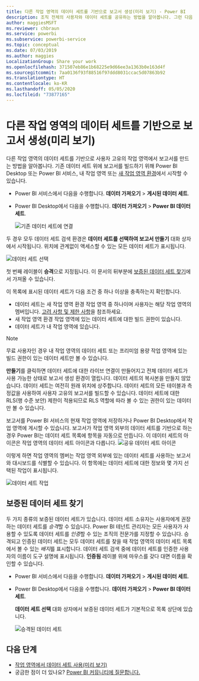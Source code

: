 ```yaml
---
title: 다른 작업 영역의 데이터 세트를 기반으로 보고서 생성(미리 보기) - Power BI
description: 조직 전체의 사용자와 데이터 세트를 공유하는 방법을 알아봅니다. 그런 다음, 자신의 작업 영역에서 데이터 세트를 기반으로 보고서를 빌드할 수 있습니다.
author: maggiesMSFT
ms.reviewer: chbraun
ms.service: powerbi
ms.subservice: powerbi-service
ms.topic: conceptual
ms.date: 07/03/2019
ms.author: maggies
LocalizationGroup: Share your work
ms.openlocfilehash: 371507eb86e1b68225e9d66ee3a1363b0e163d4f
ms.sourcegitcommit: 7aa0136f93f88516f97ddd8031ccac5d07863b92
ms.translationtype: HT
ms.contentlocale: ko-KR
ms.lasthandoff: 05/05/2020
ms.locfileid: "73877165"
---
```

# <a name="create-reports-based-on-datasets-from-different-workspaces-preview"></a>다른 작업 영역의 데이터 세트를 기반으로 보고서 생성(미리 보기)

다른 작업 영역의 데이터 세트를 기반으로 사용자 고유의 작업 영역에서 보고서를 만드는 방법을 알아봅니다. 기존 데이터 세트 위에 보고서를 빌드하기 위해 Power BI Desktop 또는 Power BI 서비스, 내 작업 영역 또는 [새 작업 영역 환경](service-create-the-new-workspaces.md)에서 시작할 수 있습니다.

- Power BI 서비스에서 다음을 수행합니다. **데이터 가져오기** > **게시된 데이터 세트**.
- Power BI Desktop에서 다음을 수행합니다. **데이터 가져오기** > **Power BI 데이터 세트**.

    ![기존 데이터 세트에 연결](media/service-datasets-across-workspaces/power-bi-connect-dataset-pk.png)
   
두 경우 모두 데이터 세트 검색 환경은 **데이터 세트를 선택하여 보고서 만들기** 대화 상자에서 시작됩니다. 위치에 관계없이 액세스할 수 있는 모든 데이터 세트가 표시됩니다.

![데이터 세트 선택](media/service-datasets-across-workspaces/power-bi-select-dataset.png)

첫 번째 레이블이 **승격**으로 지정됩니다. 이 문서의 뒤부분에 [보증된 데이터 세트 찾기](#find-an-endorsed-dataset)에서 가져올 수 있습니다.

이 목록에 표시된 데이터 세트가 다음 조건 중 하나 이상을 충족하는지 확인합니다.

- 데이터 세트는 새 작업 영역 환경 작업 영역 중 하나이며 사용자는 해당 작업 영역의 멤버입니다. [고려 사항 및 제한 사항](service-datasets-across-workspaces.md#considerations-and-limitations)을 참조하세요.
- 새 작업 영역 환경 작업 영역에 있는 데이터 세트에 대한 빌드 권한이 있습니다.
- 데이터 세트가 내 작업 영역에 있습니다.

> [!NOTE]
> 무료 사용자인 경우 내 작업 영역의 데이터 세트 또는 프리미엄 용량 작업 영역에 있는 빌드 권한이 있는 데이터 세트만 볼 수 있습니다.

**만들기**를 클릭하면 데이터 세트에 대한 라이브 연결이 만들어지고 전체 데이터 세트가 사용 가능한 상태로 보고서 생성 환경이 열립니다. 데이터 세트의 복사본을 만들지 않았습니다. 데이터 세트는 여전히 원래 위치에 상주합니다. 데이터 세트의 모든 테이블과 측정값을 사용하여 사용자 고유의 보고서를 빌드할 수 있습니다. 데이터 세트에 대한 RLS(행 수준 보안) 제한이 적용되므로 RLS 역할에 따라 볼 수 있는 권한이 있는 데이터만 볼 수 있습니다.

보고서를 Power BI 서비스의 현재 작업 영역에 저장하거나 Power BI Desktop에서 작업 영역에 게시할 수 있습니다. 보고서가 작업 영역 외부의 데이터 세트를 기반으로 하는 경우 Power BI는 데이터 세트 목록에 항목을 자동으로 만듭니다. 이 데이터 세트의 아이콘은 작업 영역의 데이터 세트 아이콘과 다릅니다. ![공유 데이터 세트 아이콘](media/service-datasets-discover-across-workspaces/power-bi-shared-dataset-icon.png)

이렇게 하면 작업 영역의 멤버는 작업 영역 외부에 있는 데이터 세트를 사용하는 보고서와 대시보드를 식별할 수 있습니다. 이 항목에는 데이터 세트에 대한 정보와 몇 가지 선택된 작업이 표시됩니다.

![데이터 세트 작업](media/service-datasets-across-workspaces/power-bi-dataset-actions.png)

## <a name="find-an-endorsed-dataset"></a>보증된 데이터 세트 찾기

두 가지 종류의 보증된 데이터 세트가 있습니다. 데이터 세트 소유자는 사용자에게 권장하는 데이터 세트를 *승격*할 수 있습니다. Power BI 테넌트 관리자는 모든 사용자가 사용할 수 있도록 데이터 세트를 *인증*할 수 있는 조직의 전문가를 지정할 수 있습니다. 승격되고 인증된 데이터 세트는 모두 데이터 세트를 찾을 때 작업 영역의 데이터 세트 목록에서 볼 수 있는 *배지*를 표시합니다. 데이터 세트 검색 중에 데이터 세트를 인증한 사용자의 이름이 도구 설명에 표시됩니다. **인증됨** 레이블 위에 마우스를 갖다 대면 이름을 확인할 수 있습니다.

- Power BI 서비스에서 다음을 수행합니다. **데이터 가져오기** > **게시된 데이터 세트**.
- Power BI Desktop에서 다음을 수행합니다. **데이터 가져오기** > **Power BI 데이터 세트**.

    **데이터 세트 선택** 대화 상자에서 보증된 데이터 세트가 기본적으로 목록 상단에 있습니다. 

    ![승격된 데이터 세트](media/service-datasets-certify-promote/power-bi-dataset-promoted.png)

## <a name="next-steps"></a>다음 단계

- [작업 영역에서 데이터 세트 사용(미리 보기)](service-datasets-across-workspaces.md)
- 궁금한 점이 더 있나요? [Power BI 커뮤니티에 질문합니다.](https://community.powerbi.com/)
